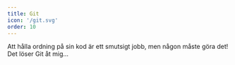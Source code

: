 ```yaml
---
title: Git
icon: '/git.svg'
order: 10
---
```


Att hålla ordning på sin kod är ett smutsigt jobb, men någon måste göra det! Det löser Git åt mig...